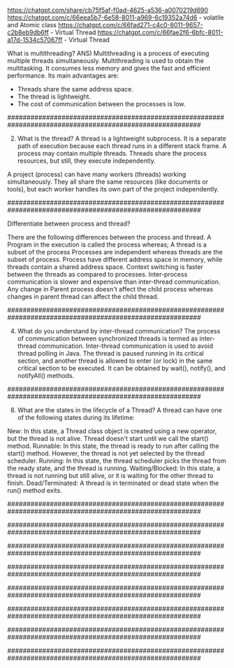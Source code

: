 https://chatgpt.com/share/cb75f5af-f0ad-4625-a536-a0070219d690
https://chatgpt.com/c/66eea5b7-6e58-8011-a969-6c19352a74d6 - volatile and Atomic class
https://chatgpt.com/c/66fad271-c4c0-8011-9657-c2b8eb9db6ff - Virtual Thread
https://chatgpt.com/c/66fae2f6-6bfc-8011-a17d-1534c57067ff - Virtual Thread

What is multithreading?
ANS)
Multithreading is a process of executing multiple threads simultaneously. Multithreading is used to obtain the multitasking. It consumes less memory and gives the fast and efficient performance. Its main advantages are:

- Threads share the same address space.
- The thread is lightweight.
- The cost of communication between the processes is low.

##########################################################################################################

2) What is the thread?
A thread is a lightweight subprocess. It is a separate path of execution because each thread runs in a different stack frame. A process may contain multiple threads. Threads share the process resources, but still, they execute independently.

A project (process) can have many workers (threads) working simultaneously. They all share the same resources (like documents or tools), but each worker handles its own part of the project independently.

##########################################################################################################


Differentiate between process and thread?

There are the following differences between the process and thread.
A Program in the execution is called the process whereas; A thread is a subset of the process
Processes are independent whereas threads are the subset of process.
Process have different address space in memory, while threads contain a shared address space.
Context switching is faster between the threads as compared to processes.
Inter-process communication is slower and expensive than inter-thread communication.
Any change in Parent process doesn't affect the child process whereas changes in parent thread can affect the child thread.

##########################################################################################################

4) What do you understand by inter-thread communication?
The process of communication between synchronized threads is termed as inter-thread communication.
Inter-thread communication is used to avoid thread polling in Java.
The thread is paused running in its critical section, and another thread is allowed to enter (or lock) in the same critical section to be executed.
It can be obtained by wait(), notify(), and notifyAll() methods.

##########################################################################################################

8) What are the states in the lifecycle of a Thread?
A thread can have one of the following states during its lifetime:

New: In this state, a Thread class object is created using a new operator, but the thread is not alive. Thread doesn't start until we call the start() method.
Runnable: In this state, the thread is ready to run after calling the start() method. However, the thread is not yet selected by the thread scheduler.
Running: In this state, the thread scheduler picks the thread from the ready state, and the thread is running.
Waiting/Blocked: In this state, a thread is not running but still alive, or it is waiting for the other thread to finish.
Dead/Terminated: A thread is in terminated or dead state when the run() method exits.

##########################################################################################################


##########################################################################################################


##########################################################################################################


##########################################################################################################


##########################################################################################################


##########################################################################################################


##########################################################################################################


##########################################################################################################
